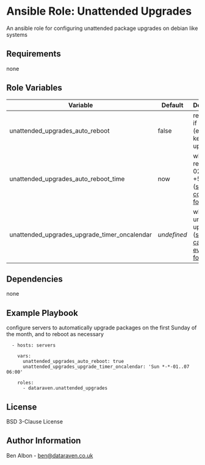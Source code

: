 Ansible Role: Unattended Upgrades
=========

An ansible role for configuring unattended package upgrades on debian like systems

Requirements
------------

none

Role Variables
--------------

|Variable|Default|Description|
|---|---|---|
|unattended_upgrades_auto_reboot|false|reboot host if required (e.g. for kernel upgrades)|
|unattended_upgrades_auto_reboot_time|now|when to reboot (e.g. 02:00, or +5m) ([shutdown command format](https://linux.die.net/man/8/shutdown))|
|unattended_upgrades_upgrade_timer_oncalendar|*undefined*|when to run unattended upgrades ([systemd calendar event format](https://www.freedesktop.org/software/systemd/man/latest/systemd.time.html#Calendar%20Events))|


Dependencies
------------

none

Example Playbook
----------------

configure servers to automatically upgrade packages on the first Sunday of the month, and to reboot as necessary

```
  - hosts: servers
      
    vars:
      unattended_upgrades_auto_reboot: true
      unattended_upgrades_upgrade_timer_oncalendar: 'Sun *-*-01..07 06:00'
  
    roles:
      - dataraven.unattended_upgrades
```

License
-------

BSD 3-Clause License

Author Information
------------------

Ben Albon - ben@dataraven.co.uk
